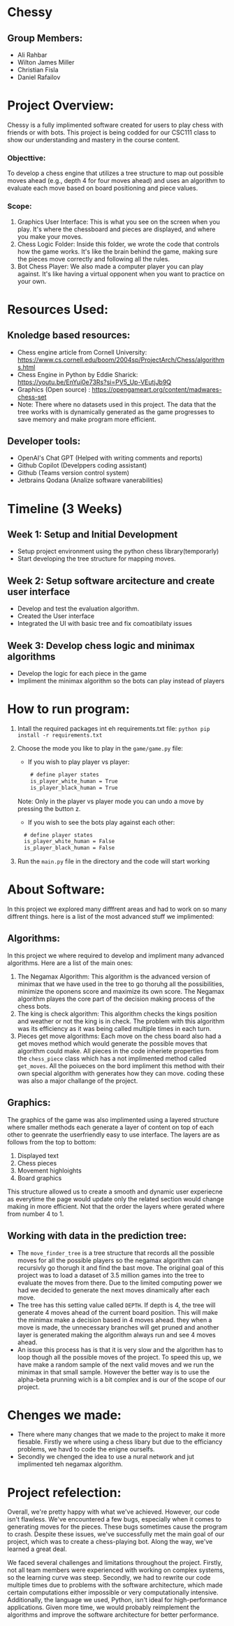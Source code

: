 # Chessy

## Group Members:
- Ali Rahbar
- Wilton James Miller
- Christian Fisla
- Daniel Rafailov

# Project Overview:

Chessy is a fully implimented software created for users to play chess with friends or with bots. This project is being codded for our CSC111 class to show our understanding and mastery in the course content. 

### Objecttive:
To develop a chess engine that utilizes a tree structure to map out possible moves ahead (e.g., depth 4 for four moves ahead) and uses an algorithm to evaluate each move based on board positioning and piece values. 

### Scope:

1. Graphics User Interface: This is what you see on the screen when you play. It's where the chessboard and pieces are displayed, and where you make your moves.
2. Chess Logic Folder: Inside this folder, we wrote the code that controls how the game works. It's like the brain behind the game, making sure the pieces move correctly and following all the rules.
3. Bot Chess Player: We also made a computer player you can play against. It's like having a virtual opponent when you want to practice on your own.


# Resources Used:
## Knoledge based resources:
- Chess engine article from Cornell University: https://www.cs.cornell.edu/boom/2004sp/ProjectArch/Chess/algorithms.html
- Chess Engine in Python by Eddie Sharick: https://youtu.be/EnYui0e73Rs?si=PV5_Up-VEutjJb9Q
- Graphics (Open source) : https://opengameart.org/content/madwares-chess-set
- Note: There where no datasets used in this project. The data that the tree works with is dynamically generated as the game progresses to save memory and make program more efficient.
## Developer tools:
- OpenAI's Chat GPT (Helped with writing comments and reports)
- Github Copilot (Develppers coding assistant)
- Github (Teams version control system)
- Jetbrains Qodana (Analize software vanerabilities)

# Timeline (3 Weeks)

## Week 1: Setup and Initial Development
- Setup project environment using the python chess library(temporarly)
- Start developing the tree structure for mapping moves.
## Week 2: Setup software arcitecture and create user interface
- Develop and test the evaluation algorithm.
- Created the User interface
- Integrated the UI with basic tree and fix comoatibilaty issues
## Week 3: Develop chess logic and minimax algorithms
- Develop the logic for each piece in the game
- Impliment the minimax algorithm so the bots can play instead of players

# How to run program:
1. Intall the required packages int eh requirements.txt file:
   ```python pip install -r requirements.txt```

2. Choose the mode you like to play in the `game/game.py` file:
   - If you wish to play player vs player:
   ```css
       # define player states
       is_player_white_human = True
       is_player_black_human = True
   ```
   Note: Only in the player vs player mode you can undo a move by pressing the button z.
   - If you wish to see the bots play against each other:
    ```css
      # define player states
      is_player_white_human = False
      is_player_black_human = False
    ```

3. Run the `main.py` file in the directory and the code will start working

# About Software:
In this project we explored many difffrent areas and had to work on so many diffrent things. here is a list of the most advanced stuff we implimented:

## Algorithms:
In this project we where required to develop and impliment many advanced algorithms. Here are a list of the main ones:
1. The Negamax Algorithm: This algorithm is the advanced version of minimax that we have used in the tree to go thoruhg all the possibilities, minimize the oponens score and maximize its own score. The Negamax algorithm playes the core part of the decision making process of the chess bots.
2. The king is check algorithm: This algorithm checks the kings position and weather or not the king is in check. The problem with this algorithm was its efficiency as it was being called multiple times in each turn.
3. Pieces get move algorithms: Each move on the chess board also had a get moves method which would generate the possible moves that algorithm could make. All pieces in the code inheriete properties from the `chess_piece` class which has a not implimented method called `get_moves`. All the poiueces on the bord impliment this method with their own special algorithm with generates how they can move. coding these was also a major challange of the project.

## Graphics:
The graphics of the game was also implimented using a layered structure where smaller methods each generate a layer of content on top of each other to geenrate the userfriendly easy to use interface. The layers are as follows from the top to bottom:

1. Displayed text 
2. Chess pieces
3. Movement highloights
4. Board graphics

This structure allowed us to create a smooth and dynamic user experiecne as everytime the page would update only the related section would change making in more efficient. Not that the order the layers where gerated where from number 4 to 1.

## Working with data in the prediction tree:
- The `move_finder_tree` is a tree structure that records all the possible moves for all the possible players so the negamax algorithm can recursivly go thorugh it and find the bast move. The original goal of this project was to load a dataset of 3.5 million games into the tree to evaluate the moves from there. Due to the limited computing power we had we decided to generate the next moves dinamically after each move.
- The tree has this setting value called `DEPTH`. If depth is 4, the tree will generate 4 moves ahead of the current board position. This will make the minimax make a decision based in 4 moves ahead. they when a move is made, the unnecessary branches will get pruned and another layer is generated making the algorithm always run and see 4 moves ahead.
- An issue this process has is that it is very slow and the algorithm has to loop though all the possible moves of the project. To speed this up, we have make a random sample of the next valid moves and we run the minimax in that small sample. However the better way is to use the alpha-beta prunning wich is a bit complex and is our of the scope of our project. 


# Chenges we made:
- There where many changes that we made to the project to make it more fiesable. Firstly we where using a chess libary but due to the efficiancy problems, we havd to code the enigne ourselfs. 
- Secondly we chenged the idea to use a nural network and jut implimented teh negamax algorithm. 

# Project refelection:
Overall, we're pretty happy with what we've achieved. However, our code isn't flawless. We've encountered a few bugs, especially when it comes to generating moves for the pieces. These bugs sometimes cause the program to crash. Despite these issues, we've successfully met the main goal of our project, which was to create a chess-playing bot. Along the way, we've learned a great deal.

We faced several challenges and limitations throughout the project. Firstly, not all team members were experienced with working on complex systems, so the learning curve was steep. Secondly, we had to rewrite our code multiple times due to problems with the software architecture, which made certain computations either impossible or very computationally intensive. Additionally, the language we used, Python, isn't ideal for high-performance applications. Given more time, we would probably reimplement the algorithms and improve the software architecture for better performance.



